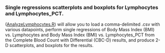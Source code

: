 ### Single regressions scatterplots and boxplots for Lymphocytes and Lymphocytes_PCT.
([AnalyzeLymphocytes.R](scripts/Analyze-Lymphocytes.R))
will allow you to load a comma-delimited .csv with various datapoints, perform single regressions of Body Mass Index (BMI) vs. Lymphocytes and Body Mass Index (BMI) vs. Lymphocytes_PCT from the Complete Blood Count with Differential (CBC-D) results, and produce 2-D scatterplots, and boxplots for the results. 